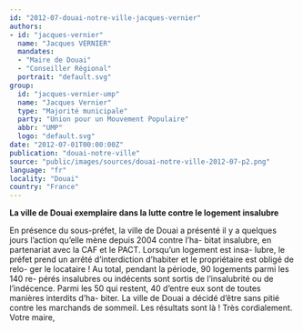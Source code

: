 ```yaml
---
id: "2012-07-douai-notre-ville-jacques-vernier"
authors:
- id: "jacques-vernier"
  name: "Jacques VERNIER"
  mandates: 
  - "Maire de Douai"
  - "Conseiller Régional"
  portrait: "default.svg"
group:
  id: "jacques-vernier-ump"
  name: "Jacques Vernier"
  type: "Majorité municipale"
  party: "Union pour un Mouvement Populaire"
  abbr: "UMP"
  logo: "default.svg"
date: "2012-07-01T00:00:00Z"
publication: "douai-notre-ville"
source: "public/images/sources/douai-notre-ville-2012-07-p2.png"
language: "fr"
locality: "Douai"
country: "France"
---
```


**La ville de Douai exemplaire
dans la lutte contre le logement insalubre**

En présence du sous-préfet, la ville de Douai a présenté il y a quelques jours l’action qu’elle mène depuis 2004 contre l’ha-
bitat insalubre, en partenariat avec la CAF et le PACT.
Lorsqu’un logement est insa-
lubre, le préfet prend un arrêté
d’interdiction d’habiter et le propriétaire est obligé de relo-
ger le locataire !
Au total, pendant la période, 90 logements parmi les 140 re-
pérés insalubres ou indécents sont sortis de l’insalubrité ou de l’indécence. Parmi les 50 qui restent, 40 d’entre eux sont de toutes manières interdits d’ha-
biter.
La ville de Douai a décidé d’être sans pitié contre les marchands de sommeil. Les résultats sont là !
Très cordialement.
Votre maire,

